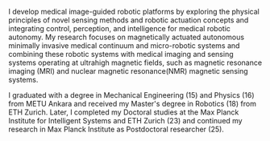 <p>I develop medical image-guided robotic platforms by exploring the physical principles of novel sensing methods and robotic actuation concepts and integrating control, perception, and intelligence for medical robotic autonomy. My research focuses on magnetically actuated autonomous minimally invasive medical continuum and micro-robotic systems and combining these robotic systems with medical imaging and sensing systems operating at ultrahigh magnetic fields, such as magnetic resonance imaging (MRI) and nuclear magnetic resonance(NMR) magnetic sensing systems. </p>

<p>I graduated with a degree in Mechanical Engineering (15) and Physics (16) from METU Ankara and received my Master's degree in Robotics (18) from ETH Zurich. Later, I completed my Doctoral studies at the Max Planck Institute for Intelligent Systems and ETH Zurich (23) and continued my research in Max Planck Institute as Postdoctoral researcher (25).</p>